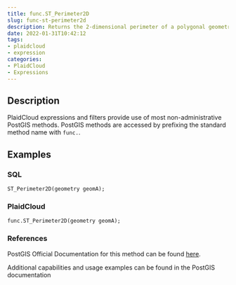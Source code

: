 ```yaml
---
title: func.ST_Perimeter2D
slug: func-st-perimeter2d
description: Returns the 2-dimensional perimeter of a polygonal geometry
date: 2022-01-31T10:42:12
tags:
- plaidcloud
- expression
categories:
- PlaidCloud
- Expressions
---
```



## Description


PlaidCloud expressions and filters provide use of most non-administrative PostGIS methods. PostGIS methods are accessed by prefixing the standard method name with `func.`.



## Examples


### SQL



```
ST_Perimeter2D(geometry geomA);
```


### PlaidCloud



```
func.ST_Perimeter2D(geometry geomA);
```


### References


PostGIS Official Documentation for this method can be found [here](https://postgis.net/docs/manual-3.1/ST_Perimeter2D.html).



Additional capabilities and usage examples can be found in the PostGIS documentation

